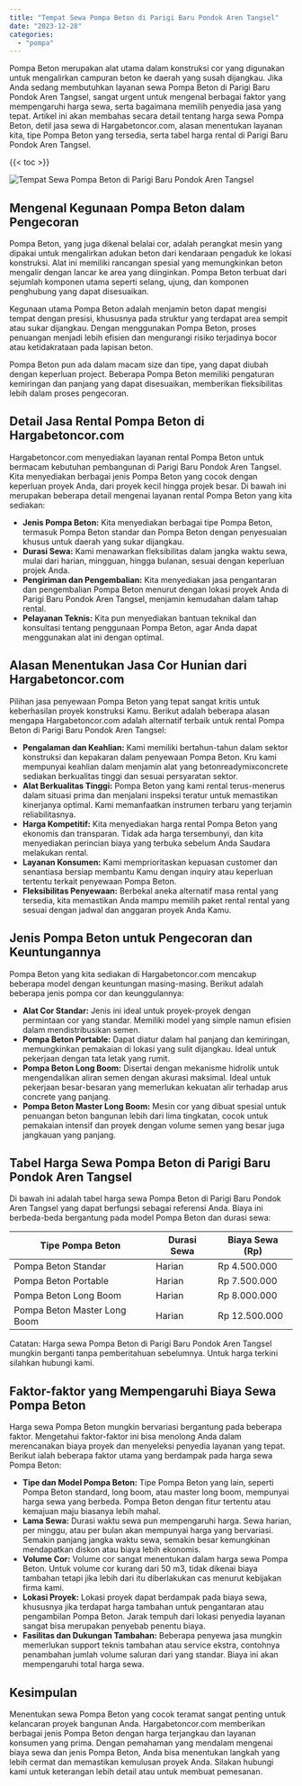 ```yaml
---
title: "Tempat Sewa Pompa Beton di Parigi Baru Pondok Aren Tangsel"
date: "2023-12-28"
categories: 
  - "pompa"
---
```




Pompa Beton merupakan alat utama dalam konstruksi cor yang digunakan untuk mengalirkan campuran beton ke daerah yang susah dijangkau. Jika Anda sedang membutuhkan layanan sewa Pompa Beton di Parigi Baru Pondok Aren Tangsel, sangat urgent untuk mengenal berbagai faktor yang mempengaruhi harga sewa, serta bagaimana memilih penyedia jasa yang tepat. Artikel ini akan membahas secara detail tentang harga sewa Pompa Beton, detil jasa sewa di Hargabetoncor.com, alasan menentukan layanan kita, tipe Pompa Beton yang tersedia, serta tabel harga rental di Parigi Baru Pondok Aren Tangsel.

{{< toc >}}

![Tempat Sewa Pompa Beton di Parigi Baru Pondok Aren Tangsel](https://hargareadymixid.github.io/pompa/concrete-pump%20(20).png)

## Mengenal Kegunaan Pompa Beton dalam Pengecoran

Pompa Beton, yang juga dikenal belalai cor, adalah perangkat mesin yang dipakai untuk mengalirkan adukan beton dari kendaraan pengaduk ke lokasi konstruksi. Alat ini memiliki rancangan spesial yang memungkinkan beton mengalir dengan lancar ke area yang diinginkan. Pompa Beton terbuat dari sejumlah komponen utama seperti selang, ujung, dan komponen penghubung yang dapat disesuaikan.

Kegunaan utama Pompa Beton adalah menjamin beton dapat mengisi tempat dengan presisi, khususnya pada struktur yang terdapat area sempit atau sukar dijangkau. Dengan menggunakan Pompa Beton, proses penuangan menjadi lebih efisien dan mengurangi risiko terjadinya bocor atau ketidakrataan pada lapisan beton.

Pompa Beton pun ada dalam macam size dan tipe, yang dapat diubah dengan keperluan project. Beberapa Pompa Beton memiliki pengaturan kemiringan dan panjang yang dapat disesuaikan, memberikan fleksibilitas lebih dalam proses pengecoran.

## Detail Jasa Rental Pompa Beton di Hargabetoncor.com

Hargabetoncor.com menyediakan layanan rental Pompa Beton untuk bermacam kebutuhan pembangunan di Parigi Baru Pondok Aren Tangsel. Kita menyediakan berbagai jenis Pompa Beton yang cocok dengan keperluan proyek Anda, dari proyek kecil hingga projek besar. Di bawah ini merupakan beberapa detail mengenai layanan rental Pompa Beton yang kita sediakan:

- **Jenis Pompa Beton:** Kita menyediakan berbagai tipe Pompa Beton, termasuk Pompa Beton standar dan Pompa Beton dengan penyesuaian khusus untuk daerah yang sukar dijangkau.
- **Durasi Sewa:** Kami menawarkan fleksibilitas dalam jangka waktu sewa, mulai dari harian, mingguan, hingga bulanan, sesuai dengan keperluan projek Anda.
- **Pengiriman dan Pengembalian:** Kita menyediakan jasa pengantaran dan pengembalian Pompa Beton menurut dengan lokasi proyek Anda di Parigi Baru Pondok Aren Tangsel, menjamin kemudahan dalam tahap rental.
- **Pelayanan Teknis:** Kita pun menyediakan bantuan teknikal dan konsultasi tentang penggunaan Pompa Beton, agar Anda dapat menggunakan alat ini dengan optimal.

## Alasan Menentukan Jasa Cor Hunian dari Hargabetoncor.com

Pilihan jasa penyewaan Pompa Beton yang tepat sangat kritis untuk keberhasilan proyek konstruksi Kamu. Berikut adalah beberapa alasan mengapa Hargabetoncor.com adalah alternatif terbaik untuk rental Pompa Beton di Parigi Baru Pondok Aren Tangsel:

- **Pengalaman dan Keahlian:** Kami memiliki bertahun-tahun dalam sektor konstruksi dan kepakaran dalam penyewaan Pompa Beton. Kru kami mempunyai keahlian dalam menjamin alat yang betonreadymixconcrete sediakan berkualitas tinggi dan sesuai persyaratan sektor.
- **Alat Berkualitas Tinggi:** Pompa Beton yang kami rental terus-menerus dalam situasi prima dan menjalani inspeksi teratur untuk memastikan kinerjanya optimal. Kami memanfaatkan instrumen terbaru yang terjamin reliabilitasnya.
- **Harga Kompetitif:** Kita menyediakan harga rental Pompa Beton yang ekonomis dan transparan. Tidak ada harga tersembunyi, dan kita menyediakan perincian biaya yang terbuka sebelum Anda Saudara melakukan rental.
- **Layanan Konsumen:** Kami memprioritaskan kepuasan customer dan senantiasa bersiap membantu Kamu dengan inquiry atau keperluan tertentu terkait penyewaan Pompa Beton.
- **Fleksibilitas Penyewaan:** Berbekal aneka alternatif masa rental yang tersedia, kita memastikan Anda mampu memilih paket rental rental yang sesuai dengan jadwal dan anggaran proyek Anda Kamu.

## Jenis Pompa Beton untuk Pengecoran dan Keuntungannya

Pompa Beton yang kita sediakan di Hargabetoncor.com mencakup beberapa model dengan keuntungan masing-masing. Berikut adalah beberapa jenis pompa cor dan keunggulannya:

- **Alat Cor Standar:** Jenis ini ideal untuk proyek-proyek dengan permintaan cor yang standar. Memiliki model yang simple namun efisien dalam mendistribusikan semen.
- **Pompa Beton Portable:** Dapat diatur dalam hal panjang dan kemiringan, memungkinkan pemakaian di lokasi yang sulit dijangkau. Ideal untuk pekerjaan dengan tata letak yang rumit.
- **Pompa Beton Long Boom:** Disertai dengan mekanisme hidrolik untuk mengendalikan aliran semen dengan akurasi maksimal. Ideal untuk pekerjaan besar-besaran yang memerlukan kekuatan alir terhadap arus concrete yang panjang.
- **Pompa Beton Master Long Boom:** Mesin cor yang dibuat spesial untuk penuangan beton bangunan lebih dari lima tingkatan, cocok untuk pemakaian intensif dan proyek dengan volume semen yang besar juga jangkauan yang panjang.

## Tabel Harga Sewa Pompa Beton di Parigi Baru Pondok Aren Tangsel

Di bawah ini adalah tabel harga sewa Pompa Beton di Parigi Baru Pondok Aren Tangsel yang dapat berfungsi sebagai referensi Anda. Biaya ini berbeda-beda bergantung pada model Pompa Beton dan durasi sewa:

| Tipe Pompa Beton | Durasi Sewa | Biaya Sewa (Rp) |
| --- | --- | --- |
| Pompa Beton Standar | Harian | Rp 4.500.000 |
| Pompa Beton Portable | Harian | Rp 7.500.000 |
| Pompa Beton Long Boom | Harian | Rp 8.000.000 |
| Pompa Beton Master Long Boom | Harian | Rp 12.500.000 |

Catatan: Harga sewa Pompa Beton di Parigi Baru Pondok Aren Tangsel mungkin berganti tanpa pemberitahuan sebelumnya. Untuk harga terkini silahkan hubungi kami.

## Faktor-faktor yang Mempengaruhi Biaya Sewa Pompa Beton

Harga sewa Pompa Beton mungkin bervariasi bergantung pada beberapa faktor. Mengetahui faktor-faktor ini bisa menolong Anda dalam merencanakan biaya proyek dan menyeleksi penyedia layanan yang tepat. Berikut ialah beberapa faktor utama yang berdampak pada harga sewa Pompa Beton:

- **Tipe dan Model Pompa Beton:** Tipe Pompa Beton yang lain, seperti Pompa Beton standard, long boom, atau master long boom, mempunyai harga sewa yang berbeda. Pompa Beton dengan fitur tertentu atau kemajuan maju biasanya lebih mahal.
- **Lama Sewa:** Durasi waktu sewa pun mempengaruhi harga. Sewa harian, per minggu, atau per bulan akan mempunyai harga yang bervariasi. Semakin panjang jangka waktu sewa, semakin besar kemungkinan mendapatkan diskon atau biaya lebih ekonomis.
- **Volume Cor:** Volume cor sangat menentukan dalam harga sewa Pompa Beton. Untuk volume cor kurang dari 50 m3, tidak dikenai biaya tambahan tetapi jika lebih dari itu diberlakukan cas menurut kebijakan firma kami.
- **Lokasi Proyek:** Lokasi proyek dapat berdampak pada biaya sewa, khususnya jika terdapat harga tambahan untuk pengantaran atau pengambilan Pompa Beton. Jarak tempuh dari lokasi penyedia layanan sangat bisa merupakan penyebab penentu biaya.
- **Fasilitas dan Dukungan Tambahan:** Beberapa penyewa jasa mungkin memerlukan support teknis tambahan atau service ekstra, contohnya penambahan jumlah volume saluran dari yang standar. Biaya ini akan mempengaruhi total harga sewa.

## Kesimpulan

Menentukan sewa Pompa Beton yang cocok teramat sangat penting untuk kelancaran proyek bangunan Anda. Hargabetoncor.com memberikan berbagai jenis Pompa Beton dengan harga terjangkau dan layanan konsumen yang prima. Dengan pemahaman yang mendalam mengenai biaya sewa dan jenis Pompa Beton, Anda bisa menentukan langkah yang lebih cermat dan memastikan kemulusan proyek Anda. Silakan hubungi kami untuk keterangan lebih detail atau untuk membuat pemesanan.
